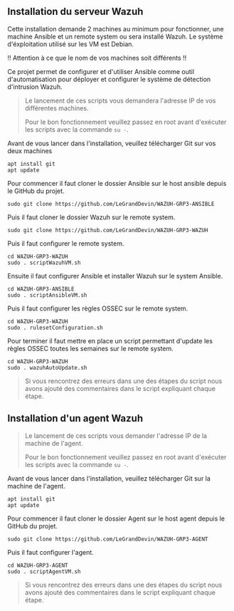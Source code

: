 ## Installation du serveur Wazuh

Cette installation demande 2 machines au minimum pour fonctionner, une machine Ansible et un remote system ou sera installé Wazuh.
Le système d'éxploitation utilisé sur les VM est Debian.

‼️ Attention à ce que le nom de vos machines soit différents ‼️

Ce projet permet de configurer et d'utiliser Ansible comme outil d'automatisation pour déployer et configurer le système de détection d'intrusion Wazuh.

> Le lancement de ces scripts vous demandera l'adresse IP de vos différentes machines.
>
> Pour le bon fonctionnement veuillez passez en root avant d'exécuter les scripts avec la commande ``` su - ```.

Avant de vous lancer dans l'installation, veuillez télécharger Git sur vos deux machines
```
apt install git
apt update
```

Pour commencer il faut cloner le dossier Ansible sur le host ansible depuis le GitHub du projet.
```
sudo git clone https://github.com/LeGrandDevin/WAZUH-GRP3-ANSIBLE
```
Puis il faut cloner le dossier Wazuh sur le remote system.
```
sudo git clone https://github.com/LeGrandDevin/WAZUH-GRP3-WAZUH
```

Puis il faut configurer le remote system.

```
cd WAZUH-GRP3-WAZUH
sudo . scriptWazuhVM.sh
```

Ensuite il faut configurer Ansible et installer Wazuh sur le system Ansible.

```
cd WAZUH-GRP3-ANSIBLE
sudo . scriptAnsibleVM.sh
```

Puis il faut configurer les règles OSSEC sur le remote system.

```
cd WAZUH-GRP3-WAZUH
sudo . rulesetConfiguration.sh
```

Pour terminer il faut mettre en place un script permettant d'update les règles OSSEC toutes les semaines sur le remote system.

```
cd WAZUH-GRP3-WAZUH
sudo . wazuhAutoUpdate.sh
```

> Si vous rencontrez des erreurs dans une des étapes du script nous avons ajouté des commentaires dans le script expliquant chaque étape.

## Installation d'un agent Wazuh

> Le lancement de ces scripts vous demander l'adresse IP de la machine de l'agent.
> 
> Pour le bon fonctionnement veuillez passez en root avant d'exécuter les scripts avec la commande ``` su - ```.

Avant de vous lancer dans l'installation, veuillez télécharger Git sur la machine de l'agent.

```
apt install git
apt update
```

Pour commencer il faut cloner le dossier Agent sur le host agent depuis le GitHub du projet.

```
sudo git clone https://github.com/LeGrandDevin/WAZUH-GRP3-AGENT
```

Puis il faut configurer l'agent.

```
cd WAZUH-GRP3-AGENT
sudo . scriptAgentVM.sh
```

> Si vous rencontrez des erreurs dans une des étapes du script nous avons ajouté des commentaires dans le script expliquant chaque étape.

